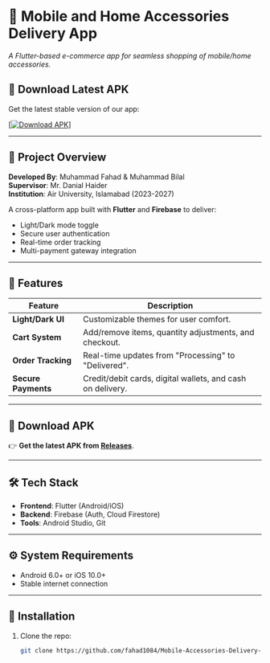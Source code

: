 # 📱 Mobile and Home Accessories Delivery App  
  
*A Flutter-based e-commerce app for seamless shopping of mobile/home accessories.*  

## 📲 Download Latest APK

Get the latest stable version of our app:

[[![Download APK](https://img.shields.io/badge/Download%20APK-v1.0.0-blue?style=for-the-badge&logo=android)](https://github.com/fahad1084/techify/releases/download/v1.0.0/MobileAccessories_v1.0.0.apk)]

---

## 📖 **Project Overview**  
**Developed By**: Muhammad Fahad & Muhammad Bilal  
**Supervisor**: Mr. Danial Haider  
**Institution**: Air University, Islamabad (2023-2027)  

A cross-platform app built with **Flutter** and **Firebase** to deliver:  
- Light/Dark mode toggle  
- Secure user authentication  
- Real-time order tracking  
- Multi-payment gateway integration  

---

## 🚀 **Features**  
| Feature          | Description                                                                 |
|------------------|-----------------------------------------------------------------------------|
| **Light/Dark UI**| Customizable themes for user comfort.                                       |
| **Cart System**  | Add/remove items, quantity adjustments, and checkout.                       |
| **Order Tracking**| Real-time updates from "Processing" to "Delivered".                        |
| **Secure Payments**| Credit/debit cards, digital wallets, and cash on delivery.                |

---

## 📲 **Download APK**  
👉 **Get the latest APK from [Releases](https://github.com/fahad1084/Mobile-Accessories-Delivery-App/releases)**.  


---

## 🛠️ **Tech Stack**  
- **Frontend**: Flutter (Android/iOS)  
- **Backend**: Firebase (Auth, Cloud Firestore)  
- **Tools**: Android Studio, Git  

---

## ⚙️ **System Requirements**  
- Android 6.0+ or iOS 10.0+  
- Stable internet connection  

---

## 🔧 **Installation**  
1. Clone the repo:  
   ```bash
   git clone https://github.com/fahad1084/Mobile-Accessories-Delivery-App.git
